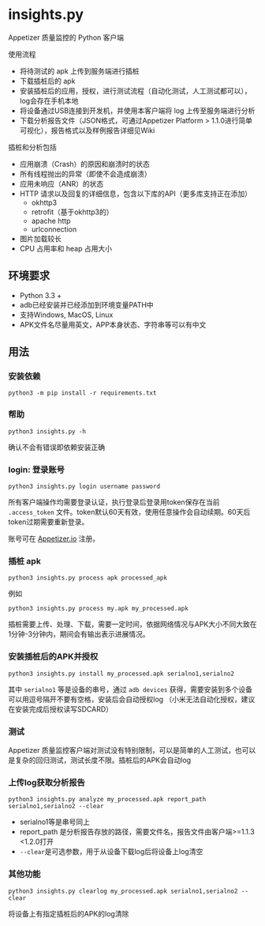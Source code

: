 # insights.py
Appetizer 质量监控的 Python 客户端

使用流程
* 将待测试的 apk 上传到服务端进行插桩
* 下载插桩后的 apk
* 安装插桩后的应用，授权，进行测试流程（自动化测试，人工测试都可以），log会存在手机本地
* 将设备通过USB连接到开发机，并使用本客户端将 log 上传至服务端进行分析
* 下载分析报告文件（JSON格式，可通过Appetizer Platform > 1.1.0进行简单可视化），报告格式以及样例报告详细见Wiki

插桩和分析包括
* 应用崩溃（Crash）的原因和崩溃时的状态
* 所有线程抛出的异常（即使不会造成崩溃）
* 应用未响应（ANR）的状态
* HTTP 请求以及回复的详细信息，包含以下库的API（更多库支持正在添加）
    - okhttp3
    - retrofit（基于okhttp3的）
    - apache http
    - urlconnection
* 图片加载较长
* CPU 占用率和 heap 占用大小


## 环境要求
* Python 3.3 +
* adb已经安装并已经添加到环境变量PATH中
* 支持Windows, MacOS, Linux
* APK文件名尽量用英文，APP本身状态、字符串等可以有中文

## 用法
### 安装依赖
``` Shell
python3 -m pip install -r requirements.txt
```
### 帮助
``` Shell
python3 insights.py -h
```
确认不会有错误即依赖安装正确

### login: 登录账号
``` Shell
python3 insights.py login username password
```
所有客户端操作均需要登录认证，执行登录后登录用token保存在当前 `.access_token` 文件。token默认60天有效，使用任意操作会自动续期。60天后token过期需要重新登录。

账号可在 [Appetizer.io](https://api.appetizer.io/user/register) 注册。

### 插桩 apk
``` Shell
python3 insights.py process apk processed_apk
```

例如
``` Shell
python3 insights.py process my.apk my_processed.apk 
```

插桩需要上传、处理、下载，需要一定时间，依据网络情况与APK大小不同大致在1分钟-3分钟内，期间会有输出表示进展情况。

### 安装插桩后的APK并授权

``` Shell
python3 insights.py install my_processed.apk serialno1,serialno2
```
其中 `serialno1` 等是设备的串号，通过 `adb devices` 获得，需要安装到多个设备可以用逗号隔开不要有空格，安装后会自动授权log （小米无法自动化授权，建议在安装完成后授权读写SDCARD）


### 测试
Appetizer 质量监控客户端对测试没有特别限制，可以是简单的人工测试，也可以是复杂的回归测试，测试长度不限。插桩后的APK会自动log

### 上传log获取分析报告
``` Shell
python3 insights.py analyze my_processed.apk report_path serialno1,serialno2 --clear
```
* serialno1等是串号同上
* report_path 是分析报告存放的路径，需要文件名，报告文件由客户端>=1.1.3 <1.2.0打开
* `--clear`是可选参数，用于从设备下载log后将设备上log清空

### 其他功能
``` Shell
python3 insights.py clearlog my_processed.apk serialno1,serialno2 --clear
```
将设备上有指定插桩后的APK的log清除
